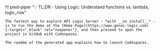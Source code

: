 !!! pied-piper ":bulb: TL;DR - Using Logic: Understand functions vs. lambda, logic_row"

    The fastest way to explore API Logic Server - *with __no install__* - is to run the demo at the [Home Page](https://www.genai-logic.com){:target="_blank" rel="noopener"}, and then proceed to open the project in GitHub with Codespaces.  
    
    The readme of the generated app explains how to launch Codespaces.
